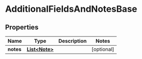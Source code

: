 # AdditionalFieldsAndNotesBase

## Properties
Name | Type | Description | Notes
------------ | ------------- | ------------- | -------------
**notes** | [**List&lt;Note&gt;**](Note.md) |  |  [optional]
